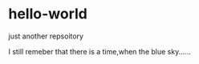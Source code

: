 # hello-world
just another repsoitory

I still remeber that there is a time,when the blue sky......
